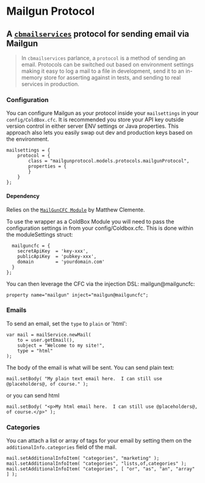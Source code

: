 # Mailgun Protocol


## A [`cbmailservices`](https://github.com/ColdBox/cbox-mailservices) protocol for sending email via Mailgun

> In `cbmailservices` parlance, a `protocol` is a method of sending an email.  Protocols can be switched out based on environment settings making it easy to log a mail to a file in development, send it to an in-memory store for asserting against in tests, and sending to real services in production.

### Configuration

You can configure Mailgun as your protocol inside your `mailsettings` in your `config/ColdBox.cfc`.  It is recommended you store your API key outside version control in either server ENV settings or Java properties.  This approach also lets you easily swap out dev and production keys based on the environment.

```
mailsettings = {
	protocol = {
		class = "mailgunprotocol.models.protocols.mailgunProtocol",
		properties = {
		}
	}
};
```

#### Dependency 

Relies on the [`MailGunCFC Module`](https://www.forgebox.io/view/mailguncfc) by Matthew Clemente.

To use the wrapper as a ColdBox Module you will need to pass the configuration settings in from your config/Coldbox.cfc. This is done within the moduleSettings struct:

```moduleSettings = {
  mailguncfc = {
    secretApiKey  = 'key-xxx',
    publicApiKey  = 'pubkey-xxx',
    domain        = 'yourdomain.com'
  }
};
```

You can then leverage the CFC via the injection DSL: mailgun@mailguncfc:

``` 
property name="mailgun" inject="mailgun@mailguncfc";
```


### Emails

To send an email, set the `type` to `plain` or 'html':
```
var mail = mailService.newMail(
    to = user.getEmail(),
    subject = "Welcome to my site!",
    type = "html"
);
```

The body of the email is what will be sent. 
You can send plain text:

```
mail.setBody( "My plain text email here.  I can still use @placeholders@, of course." );
```

or you can send html

```
mail.setBody( "<p>My html email here.  I can still use @placeholders@, of course.</p>" );
```

### Categories

You can attach a list or array of tags for your email by setting them on the `additionalInfo.categories` field of the mail.
```
mail.setAdditionalInfoItem( "categories", "marketing" );
mail.setAdditionalInfoItem( "categories", "lists,of,categories" );
mail.setAdditionalInfoItem( "categories", [ "or", "as", "an", "array" ] );
```
